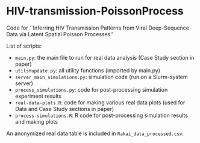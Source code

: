 # HIV-transmission-PoissonProcess
Code for ``Inferring HIV Transmission Patterns from Viral Deep-Sequence Data via Latent Spatial Poisson Processes''

List of scripts:

- `main.py`: the main file to run for real data analysis (Case Study section in paper)
- `utilsHupdate.py`: all utility functions (imported by main.py)
- `server_main_simulations.py`: simulation code (run on a Slurm-system server)
- `process_simulations.py`: code for post-processing simulation experiment results
- `real-data-plots.R`: code for making various real data plots (used for Data and Case Study sections in paper)
- `process-simulations.R`: R code for post-processing simulation results and making plots

An anonymized real data table is included in `Rakai_data_processed.csv`.
